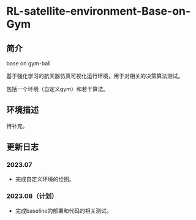 # RL-satellite-environment-Base-on-Gym

## 简介

base on gym-ball

基于强化学习的航天器仿真可视化运行环境，用于对相关的决策算法测试。

包括一个环境（自定义gym）和若干算法。

## 环境描述

待补充。

## 更新日志

### 2023.07

- 完成自定义环境的绘图。

### 2023.08（计划）

- 完成baseline的部署和代码的相关测试。

